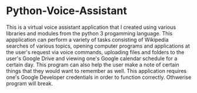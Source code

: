 # Python-Voice-Assistant
This is a virtual voice assistant application that I created using various libraries and modules from the python 3 progamming language. This appplication can perform a variety of tasks consisting of Wikipedia searches of various topics, opening computer programs and applications at the user's request via voice commands, uploading files and folders to the user's Google Drive and viewing one's Google calendar schedule for a certain day. This program can also help the user make a note of certain things that they would want to remember as well. This application requires one's Google Developer credentials in order to function correctly. Othwerise program will break.  
